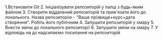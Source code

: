 1.Встановити Git
2. Ініціалізувати репозиторій у папці з будь-яким файлом
3. Створити віддалений репозиторій та прив'язати його до локального. Назва репозиторію - "Ваше прізвище+курс+дата створення". Робіть його публічним
4. Запушити репозиторій у хмару
5. Внести зміни до локального репозиторії
6. Запушити зміни на хмару
7. У відповідь на дз надсилаємо посилання на репозиторій

